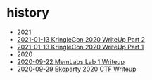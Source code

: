 # history
* 2021
 * [2021-01-13 KringleCon 2020 WriteUp Part 2](_posts/2021-01-13-KringleCon-2020-WriteUp-Pt2.md)
 * [2021-01-13 KringleCon 2020 WriteUp Part 1](_posts/2021-01-13-KringleCon-2020-WriteUp-Pt1.md)
* 2020
 * [2020-09-22 MemLabs Lab 1 Writeup](_posts/2020-09-22-MemLabs-Lab1-WriteUp.md)
  * [2020-09-29 Ekoparty 2020 CTF Writeup](_posts/2020-09-28-Ekoparty-2020-CTF-WriteUp.md)
